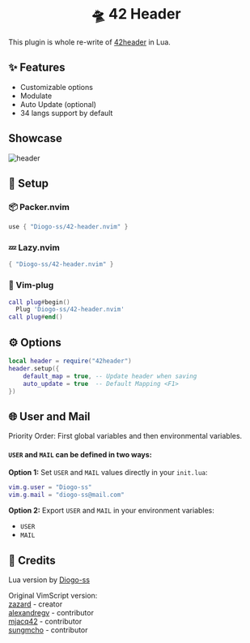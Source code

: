<h1 align="center">🛸 42 Header</h1>

This plugin is whole re-write of [42header](https://github.com/42Paris/42header) in Lua.

## ✨ Features
- Customizable options
- Modulate
- Auto Update (optional)
- 34 langs support by default

## Showcase

![header](https://github.com/Diogo-ss/42-header.nvim/blob/main/.github/header_img.png)

## 🎈 Setup

### 📦 Packer.nvim
```lua
use { "Diogo-ss/42-header.nvim" }
```

### 💤 Lazy.nvim
```lua
{ "Diogo-ss/42-header.nvim" }
```

### 🔌 Vim-plug 
```lua
call plug#begin()
  Plug 'Diogo-ss/42-header.nvim'
call plug#end()
```

## ⚙ Options
```lua
local header = require("42header")
header.setup({
    default_map = true, -- Update header when saving
    auto_update = true  -- Default Mapping <F1>
})
```

## 🌐 User and Mail
Priority Order: First global variables and then environmental variables.

#### `USER` and `MAIL` can be defined in two ways:

**Option 1:** Set `USER` and `MAIL` values directly in your `init.lua`:
```lua
vim.g.user = "Diogo-ss"
vim.g.mail = "diogo-ss@mail.com"
```

**Option 2:** Export `USER` and `MAIL` in your environment variables:
- `USER`
- `MAIL`

## 🍦 Credits
Lua version by [Diogo-ss](https://github.com/Diogo-ss)

Original VimScript version:
<br>
[zazard](https://github.com/zazard) - creator  
[alexandregv](https://github.com/alexandregv) - contributor  
[mjacq42](https://github.com/mjacq42) - contributor  
[sungmcho](https://github.com/lordtomi0325) - contributor  

